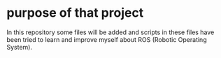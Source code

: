 # purpose of that project
In this repository some files will be added and scripts in these files have been tried to learn and improve myself about ROS (Robotic Operating System).
